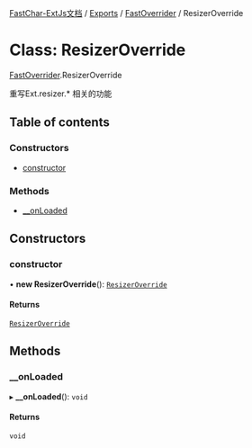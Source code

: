 [FastChar-ExtJs文档](../README.md) / [Exports](../modules.md) / [FastOverrider](../modules/FastOverrider.md) / ResizerOverride

# Class: ResizerOverride

[FastOverrider](../modules/FastOverrider.md).ResizerOverride

重写Ext.resizer.* 相关的功能

## Table of contents

### Constructors

- [constructor](FastOverrider.ResizerOverride.md#constructor)

### Methods

- [\_\_onLoaded](FastOverrider.ResizerOverride.md#__onloaded)

## Constructors

### constructor

• **new ResizerOverride**(): [`ResizerOverride`](FastOverrider.ResizerOverride.md)

#### Returns

[`ResizerOverride`](FastOverrider.ResizerOverride.md)

## Methods

### \_\_onLoaded

▸ **__onLoaded**(): `void`

#### Returns

`void`
